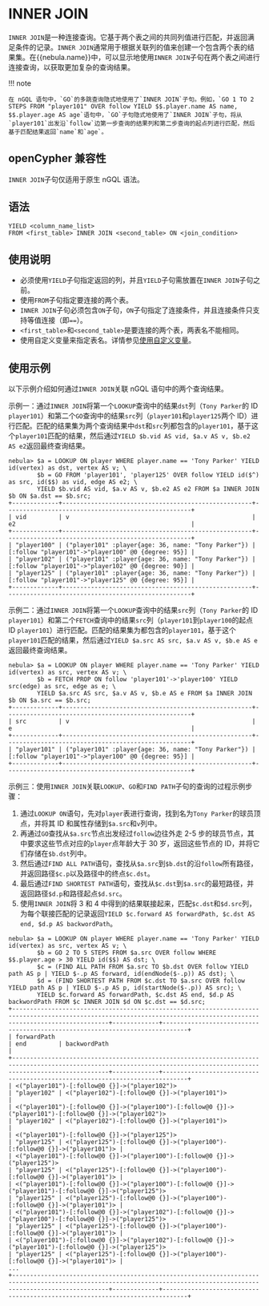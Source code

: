 # INNER JOIN

`INNER JOIN`是一种连接查询。它基于两个表之间的共同列值进行匹配，并返回满足条件的记录。`INNER JOIN`通常用于根据关联列的值来创建一个包含两个表的结果集。在{{nebula.name}}中，可以显示地使用`INNER JOIN`子句在两个表之间进行连接查询，以获取更加复杂的查询结果。

!!! note

    在 nGQL 语句中，`GO`的多跳查询隐式地使用了`INNER JOIN`子句。例如，`GO 1 TO 2 STEPS FROM "player101" OVER follow YIELD $$.player.name AS name, $$.player.age AS age`语句中，`GO`子句隐式地使用了`INNER JOIN`子句，将从`player101`出发沿`follow`边第一步查询的结果列和第二步查询的起点列进行匹配，然后基于匹配结果返回`name`和`age`。

## openCypher 兼容性

`INNER JOIN`子句仅适用于原生 nGQL 语法。

## 语法

```ngql
YIELD <column_name_list>
FROM <first_table> INNER JOIN <second_table> ON <join_condition>
```

## 使用说明

- 必须使用`YIELD`子句指定返回的列，并且`YIELD`子句需放置在`INNER JOIN`子句之前。
- 使用`FROM`子句指定要连接的两个表。
- `INNER JOIN`子句必须包含`ON`子句，`ON`子句指定了连接条件，并且连接条件只支持等值连接（即`==`）。
- `<first_table>`和`<second_table>`是要连接的两个表，两表名不能相同。
- 使用自定义变量来指定表名。详情参见[使用自定义变量](../4.variable-and-composite-queries/2.user-defined-variables.md)。

## 使用示例

以下示例介绍如何通过`INNER JOIN`关联 nGQL 语句中的两个查询结果。

示例一：通过`INNER JOIN`将第一个`LOOKUP`查询中的结果`dst`列（`Tony Parker`的 ID `player101`）和第二个`GO`查询中的结果`src`列（`player101`和`player125`两个 ID）进行匹配。匹配的结果集为两个查询结果中`dst`和`src`列都包含的`player101`，基于这个`player101`匹配的结果，然后通过`YIELD $b.vid AS vid, $a.v AS v, $b.e2 AS e2`返回最终查询结果。

```ngql
nebula> $a = LOOKUP ON player WHERE player.name == 'Tony Parker' YIELD id(vertex) as dst, vertex AS v; \
        $b = GO FROM 'player101', 'player125' OVER follow YIELD id($^) as src, id($$) as vid, edge AS e2; \
        YIELD $b.vid AS vid, $a.v AS v, $b.e2 AS e2 FROM $a INNER JOIN $b ON $a.dst == $b.src;
+-------------+-----------------------------------------------------+----------------------------------------------------+
| vid         | v                                                   | e2                                                 |
+-------------+-----------------------------------------------------+----------------------------------------------------+
| "player100" | ("player101" :player{age: 36, name: "Tony Parker"}) | [:follow "player101"->"player100" @0 {degree: 95}] |
| "player102" | ("player101" :player{age: 36, name: "Tony Parker"}) | [:follow "player101"->"player102" @0 {degree: 90}] |
| "player125" | ("player101" :player{age: 36, name: "Tony Parker"}) | [:follow "player101"->"player125" @0 {degree: 95}] |
+-------------+-----------------------------------------------------+----------------------------------------------------+
```

示例二：通过`INNER JOIN`将第一个`LOOKUP`查询中的结果`src`列（`Tony Parker`的 ID `player101`）和第二个`FETCH`查询中的结果`src`列（`player101`到`player100`的起点 ID `player101`）进行匹配。匹配的结果集为都包含的`player101`，基于这个`player101`匹配的结果，然后通过`YIELD $a.src AS src, $a.v AS v, $b.e AS e`返回最终查询结果。

```ngql      
nebula> $a = LOOKUP ON player WHERE player.name == 'Tony Parker' YIELD id(vertex) as src, vertex AS v; \
        $b = FETCH PROP ON follow 'player101'->'player100' YIELD src(edge) as src, edge as e; \
        YIELD $a.src AS src, $a.v AS v, $b.e AS e FROM $a INNER JOIN $b ON $a.src == $b.src;
+-------------+-----------------------------------------------------+----------------------------------------------------+
| src         | v                                                   | e                                                  |
+-------------+-----------------------------------------------------+----------------------------------------------------+
| "player101" | ("player101" :player{age: 36, name: "Tony Parker"}) | [:follow "player101"->"player100" @0 {degree: 95}] |
+-------------+-----------------------------------------------------+----------------------------------------------------+
```

示例三：使用`INNER JOIN`关联`LOOKUP`、`GO`和`FIND PATH`子句的查询的过程示例步骤：

1. 通过`LOOKUP ON`语句，先对`player`表进行查询，找到名为`Tony Parker`的球员顶点，并将其 ID 和属性存储到`$a.src`和`v`列中。
2. 再通过`GO`查找从`$a.src`节点出发经过`follow`边往外走 2-5 步的球员节点，其中要求这些节点对应的`player`点年龄大于 30 岁，返回这些节点的 ID，并将它们存储在`$b.dst`列中。
3. 然后通过`FIND ALL PATH`语句，查找从`$a.src`到`$b.dst`的沿`follow`所有路径，并返回路径`$c.p`以及路径中的终点`$c.dst`。
4. 最后通过`FIND SHORTEST PATH`语句，查找从`$c.dst`到`$a.src`的最短路径，并返回路径`$d.p`和路径起点`$d.src`。
5. 使用`INNER JOIN`将 3 和 4 中得到的结果联接起来，匹配`$c.dst`和`$d.src`列，为每个联接匹配的记录返回`YIELD $c.forward AS forwardPath, $c.dst AS end, $d.p AS backwordPath`。


```ngql
nebula> $a = LOOKUP ON player WHERE player.name == 'Tony Parker' YIELD id(vertex) as src, vertex AS v; \
        $b = GO 2 TO 5 STEPS FROM $a.src OVER follow WHERE $$.player.age > 30 YIELD id($$) AS dst; \
        $c = (FIND ALL PATH FROM $a.src TO $b.dst OVER follow YIELD path AS p | YIELD $-.p AS forward, id(endNode($-.p)) AS dst); \
        $d = (FIND SHORTEST PATH FROM $c.dst TO $a.src OVER follow YIELD path AS p | YIELD $-.p AS p, id(startNode($-.p)) AS src); \
        YIELD $c.forward AS forwardPath, $c.dst AS end, $d.p AS backwordPath FROM $c INNER JOIN $d ON $c.dst == $d.src;
+-----------------------------------------------------------------------------------------------------------------------------------------------------------------------+-------------+-----------------------------------------------------------------------------+
| forwardPath                                                                                                                                                           | end         | backwordPath                                                                |
+-----------------------------------------------------------------------------------------------------------------------------------------------------------------------+-------------+-----------------------------------------------------------------------------+
| <("player101")-[:follow@0 {}]->("player102")>                                                                                                                         | "player102" | <("player102")-[:follow@0 {}]->("player101")>                               |
| <("player101")-[:follow@0 {}]->("player100")-[:follow@0 {}]->("player101")-[:follow@0 {}]->("player102")>                                                             | "player102" | <("player102")-[:follow@0 {}]->("player101")>                               |
| <("player101")-[:follow@0 {}]->("player125")>                                                                                                                         | "player125" | <("player125")-[:follow@0 {}]->("player100")-[:follow@0 {}]->("player101")> |
| <("player101")-[:follow@0 {}]->("player100")-[:follow@0 {}]->("player125")>                                                                                           | "player125" | <("player125")-[:follow@0 {}]->("player100")-[:follow@0 {}]->("player101")> |
| <("player101")-[:follow@0 {}]->("player100")-[:follow@0 {}]->("player101")-[:follow@0 {}]->("player125")>                                                             | "player125" | <("player125")-[:follow@0 {}]->("player100")-[:follow@0 {}]->("player101")> |
| <("player101")-[:follow@0 {}]->("player102")-[:follow@0 {}]->("player100")-[:follow@0 {}]->("player125")>                                                             | "player125" | <("player125")-[:follow@0 {}]->("player100")-[:follow@0 {}]->("player101")> |
| <("player101")-[:follow@0 {}]->("player102")-[:follow@0 {}]->("player101")-[:follow@0 {}]->("player125")>                                                             | "player125" | <("player125")-[:follow@0 {}]->("player100")-[:follow@0 {}]->("player101")> |
...
+-----------------------------------------------------------------------------------------------------------------------------------------------------------------------+-------------+-----------------------------------------------------------------------------+
```
      